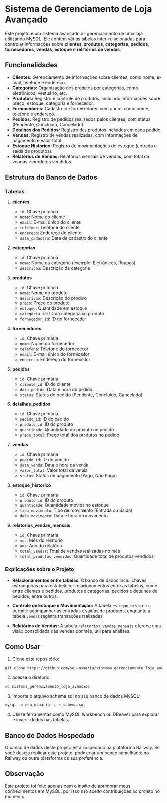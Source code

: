 # Sistema de Gerenciamento de Loja Avançado

Este projeto é um sistema avançado de gerenciamento de uma loja utilizando MySQL. Ele contém várias tabelas inter-relacionadas para controlar informações sobre **clientes**, **produtos**, **categorias**, **pedidos**, **fornecedores**, **vendas**, **estoque** e **relatórios de vendas**.

## Funcionalidades

- **Clientes:** Gerenciamento de informações sobre clientes, como nome, e-mail, telefone e endereço.
- **Categorias:** Organização dos produtos por categorias, como eletrônicos, vestuário, etc.
- **Produtos:** Registro e controle de produtos, incluindo informações sobre preço, estoque, categoria e fornecedor.
- **Fornecedores:** Cadastro de fornecedores com dados como nome, telefone e endereço.
- **Pedidos:** Registro de pedidos realizados pelos clientes, com status (Pendente, Concluído, Cancelado).
- **Detalhes dos Pedidos:** Registro dos produtos incluídos em cada pedido.
- **Vendas:** Registro de vendas realizadas, com informações de pagamento e valor total.
- **Estoque Histórico:** Registro de movimentações de estoque (entrada e saída de produtos).
- **Relatórios de Vendas:** Relatórios mensais de vendas, com total de vendas e produtos vendidos.

## Estrutura do Banco de Dados

### Tabelas

1. **clientes**  
   - `id`: Chave primária  
   - `nome`: Nome do cliente  
   - `email`: E-mail único do cliente  
   - `telefone`: Telefone do cliente  
   - `endereco`: Endereço do cliente  
   - `data_cadastro`: Data de cadastro do cliente

2. **categorias**  
   - `id`: Chave primária  
   - `nome`: Nome da categoria (exemplo: Eletrônicos, Roupas)  
   - `descricao`: Descrição da categoria

3. **produtos**  
   - `id`: Chave primária  
   - `nome`: Nome do produto  
   - `descricao`: Descrição do produto  
   - `preco`: Preço do produto  
   - `estoque`: Quantidade em estoque  
   - `categoria_id`: ID da categoria do produto  
   - `fornecedor_id`: ID do fornecedor

4. **fornecedores**  
   - `id`: Chave primária  
   - `nome`: Nome do fornecedor  
   - `telefone`: Telefone do fornecedor  
   - `email`: E-mail único do fornecedor  
   - `endereco`: Endereço do fornecedor

5. **pedidos**  
   - `id`: Chave primária  
   - `cliente_id`: ID do cliente  
   - `data_pedido`: Data e hora do pedido  
   - `status`: Status do pedido (Pendente, Concluído, Cancelado)

6. **detalhes_pedidos**  
   - `id`: Chave primária  
   - `pedido_id`: ID do pedido  
   - `produto_id`: ID do produto  
   - `quantidade`: Quantidade do produto no pedido  
   - `preco_total`: Preço total dos produtos no pedido

7. **vendas**  
   - `id`: Chave primária  
   - `pedido_id`: ID do pedido  
   - `data_venda`: Data e hora da venda  
   - `valor_total`: Valor total da venda  
   - `status`: Status de pagamento (Pago, Não Pago)

8. **estoque_historico**  
   - `id`: Chave primária  
   - `produto_id`: ID do produto  
   - `quantidade`: Quantidade movida no estoque  
   - `tipo_movimento`: Tipo de movimento (Entrada ou Saída)  
   - `data_movimento`: Data e hora do movimento

9. **relatorios_vendas_mensais**  
   - `id`: Chave primária  
   - `mes`: Mês do relatório  
   - `ano`: Ano do relatório  
   - `total_vendas`: Total de vendas realizadas no mês  
   - `total_produtos_vendidos`: Quantidade total de produtos vendidos

### Explicações sobre o Projeto

- **Relacionamentos entre tabelas:** O banco de dados inclui chaves estrangeiras para estabelecer relacionamentos entre as tabelas, como entre clientes e pedidos, produtos e categorias, pedidos e detalhes de pedidos, entre outros.
  
- **Controle de Estoque e Movimentação:** A tabela `estoque_historico` permite acompanhar as entradas e saídas de produtos, enquanto a tabela `vendas` registra transações realizadas.

- **Relatórios de Vendas:** A tabela `relatorios_vendas_mensais` oferece uma visão consolidada das vendas por mês, útil para análises.

## Como Usar

1. Clone este repositório:
```bash
git clone https://github.com/seu-usuario/sistema_gerenciamento_loja_avancado.git
```
2. acesse o diretório:
```bash
cd sistema_gerenciamento_loja_avancado
```
3. Importe o arquivo schema.sql no seu banco de dados MySQL:
```bash
mysql -u seu_usuario -p < schema.sql
```
4. Utilize ferramentas como MySQL Workbench ou DBeaver para explorar e inserir dados nas tabelas.

## Banco de Dados Hospedado
O banco de dados deste projeto está hospedado na plataforma Railway.
Se você deseja replicar este projeto, pode criar um banco semelhante no Railway ou outra plataforma de sua preferência.

## Observação
Este projeto foi feito apenas com o intuito de aprimorar meus conhecimentos em MySQL. por isso não aceito contribuições ao projeto no momento.
